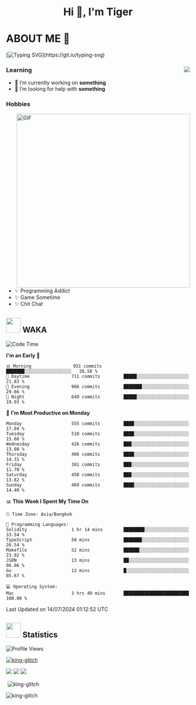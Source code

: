 <h1 align="center">Hi 👋, I'm Tiger</h1>




# ABOUT ME 💬

[![Typing SVG](https://readme-typing-svg.herokuapp.com?color=22F771&vCenter=true&lines=A+perssionate+developer+from+nowhere.)](https://git.io/typing-svg)

<div>
 <img align="right" src="https://spotify-github-profile.vercel.app/api/view?uid=12129734423&cover_image=false&theme=default&bar_color=22d016&bar_color_cover=true" />
 <h3>Learning</h3>
 
 <ul>
  <li>🔭 I’m currently working on <b>something</b></li>
  <li>🤝 I’m looking for help with <b>something</b></li>
 </ul>
 
</div>
<div>
 <h3>Hobbies</h3>
 <img align="right" height="475px"  alt="GIF" src="https://i.pinimg.com/originals/1f/b7/db/1fb7dbee557e5ed509f7517da8a84d58.gif" />
 <ul>
  <li>✨ Programming Addict</li>
  <li>✨ Game Sometime</li>
  <li>✨ Chit Chat</li>
 </ul>
 
</div>



## <img height="40" src="https://raw.githubusercontent.com/innng/innng/master/assets/kyubey.gif"/> WAKA

<!--START_SECTION:waka-->
![Code Time](http://img.shields.io/badge/Code%20Time-1%2C986%20hrs%2049%20mins-blue)

**I'm an Early 🐤** 

```text
🌞 Morning                931 commits         ███████░░░░░░░░░░░░░░░░░░   28.58 % 
🌆 Daytime                711 commits         █████░░░░░░░░░░░░░░░░░░░░   21.83 % 
🌃 Evening                966 commits         ███████░░░░░░░░░░░░░░░░░░   29.66 % 
🌙 Night                  649 commits         █████░░░░░░░░░░░░░░░░░░░░   19.93 % 
```
📅 **I'm Most Productive on Monday** 

```text
Monday                   555 commits         ████░░░░░░░░░░░░░░░░░░░░░   17.04 % 
Tuesday                  510 commits         ████░░░░░░░░░░░░░░░░░░░░░   15.66 % 
Wednesday                426 commits         ███░░░░░░░░░░░░░░░░░░░░░░   13.08 % 
Thursday                 466 commits         ████░░░░░░░░░░░░░░░░░░░░░   14.31 % 
Friday                   381 commits         ███░░░░░░░░░░░░░░░░░░░░░░   11.70 % 
Saturday                 450 commits         ███░░░░░░░░░░░░░░░░░░░░░░   13.82 % 
Sunday                   469 commits         ████░░░░░░░░░░░░░░░░░░░░░   14.40 % 
```


📊 **This Week I Spent My Time On** 

```text
🕑︎ Time Zone: Asia/Bangkok

💬 Programming Languages: 
Solidity                 1 hr 14 mins        ████████░░░░░░░░░░░░░░░░░   33.54 % 
TypeScript               58 mins             ███████░░░░░░░░░░░░░░░░░░   26.54 % 
Makefile                 52 mins             ██████░░░░░░░░░░░░░░░░░░░   23.92 % 
JSON                     13 mins             ██░░░░░░░░░░░░░░░░░░░░░░░   06.06 % 
Go                       12 mins             █░░░░░░░░░░░░░░░░░░░░░░░░   05.67 % 

💻 Operating System: 
Mac                      3 hrs 40 mins       █████████████████████████   100.00 % 
```


 Last Updated on 14/07/2024 01:12:52 UTC
<!--END_SECTION:waka-->
## <img height="40" src="https://raw.githubusercontent.com/innng/innng/master/assets/kyubey.gif"/> Statistics
![Profile Views](https://komarev.com/ghpvc/?username=king-glitch)  

<p align="left"> 
 <a href="https://github.com/ryo-ma/github-profile-trophy">
  <img src="https://github-profile-trophy.vercel.app/?username=king-glitch&theme=dracula" alt="king-glitch" />
 </a> </p>

![](https://github-profile-summary-cards.vercel.app/api/cards/profile-details?username=king-glitch&theme=dracula)
![](https://github-profile-summary-cards.vercel.app/api/cards/stats?username=king-glitch&theme=dracula) 
![](https://github-profile-summary-cards.vercel.app/api/cards/productive-time?username=king-glitch&theme=dracula)


<p>&nbsp;<img align="center" src="https://github-readme-stats.vercel.app/api?username=king-glitch&theme=dracula" alt="king-glitch" /></p>

<p><img align="center" src="https://github-readme-streak-stats.herokuapp.com/?user=king-glitch&theme=dracula" alt="king-glitch" /></p>
